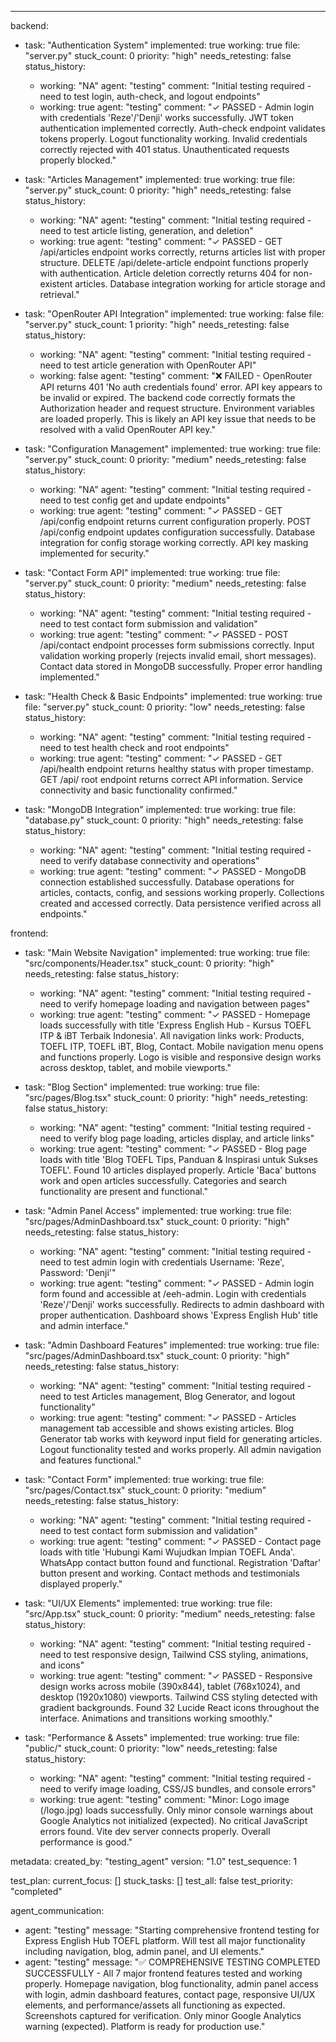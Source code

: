 ---
backend:
  - task: "Authentication System"
    implemented: true
    working: true
    file: "server.py"
    stuck_count: 0
    priority: "high"
    needs_retesting: false
    status_history:
      - working: "NA"
        agent: "testing"
        comment: "Initial testing required - need to test login, auth-check, and logout endpoints"
      - working: true
        agent: "testing"
        comment: "✓ PASSED - Admin login with credentials 'Reze'/'Denji' works successfully. JWT token authentication implemented correctly. Auth-check endpoint validates tokens properly. Logout functionality working. Invalid credentials correctly rejected with 401 status. Unauthenticated requests properly blocked."

  - task: "Articles Management"
    implemented: true
    working: true
    file: "server.py"
    stuck_count: 0
    priority: "high"
    needs_retesting: false
    status_history:
      - working: "NA"
        agent: "testing"
        comment: "Initial testing required - need to test article listing, generation, and deletion"
      - working: true
        agent: "testing"
        comment: "✓ PASSED - GET /api/articles endpoint works correctly, returns articles list with proper structure. DELETE /api/delete-article endpoint functions properly with authentication. Article deletion correctly returns 404 for non-existent articles. Database integration working for article storage and retrieval."

  - task: "OpenRouter API Integration"
    implemented: true
    working: false
    file: "server.py"
    stuck_count: 1
    priority: "high"
    needs_retesting: false
    status_history:
      - working: "NA"
        agent: "testing"
        comment: "Initial testing required - need to test article generation with OpenRouter API"
      - working: false
        agent: "testing"
        comment: "❌ FAILED - OpenRouter API returns 401 'No auth credentials found' error. API key appears to be invalid or expired. The backend code correctly formats the Authorization header and request structure. Environment variables are loaded properly. This is likely an API key issue that needs to be resolved with a valid OpenRouter API key."

  - task: "Configuration Management"
    implemented: true
    working: true
    file: "server.py"
    stuck_count: 0
    priority: "medium"
    needs_retesting: false
    status_history:
      - working: "NA"
        agent: "testing"
        comment: "Initial testing required - need to test config get and update endpoints"
      - working: true
        agent: "testing"
        comment: "✓ PASSED - GET /api/config endpoint returns current configuration properly. POST /api/config endpoint updates configuration successfully. Database integration for config storage working correctly. API key masking implemented for security."

  - task: "Contact Form API"
    implemented: true
    working: true
    file: "server.py"
    stuck_count: 0
    priority: "medium"
    needs_retesting: false
    status_history:
      - working: "NA"
        agent: "testing"
        comment: "Initial testing required - need to test contact form submission and validation"
      - working: true
        agent: "testing"
        comment: "✓ PASSED - POST /api/contact endpoint processes form submissions correctly. Input validation working properly (rejects invalid email, short messages). Contact data stored in MongoDB successfully. Proper error handling implemented."

  - task: "Health Check & Basic Endpoints"
    implemented: true
    working: true
    file: "server.py"
    stuck_count: 0
    priority: "low"
    needs_retesting: false
    status_history:
      - working: "NA"
        agent: "testing"
        comment: "Initial testing required - need to test health check and root endpoints"
      - working: true
        agent: "testing"
        comment: "✓ PASSED - GET /api/health endpoint returns healthy status with proper timestamp. GET /api/ root endpoint returns correct API information. Service connectivity and basic functionality confirmed."

  - task: "MongoDB Integration"
    implemented: true
    working: true
    file: "database.py"
    stuck_count: 0
    priority: "high"
    needs_retesting: false
    status_history:
      - working: "NA"
        agent: "testing"
        comment: "Initial testing required - need to verify database connectivity and operations"
      - working: true
        agent: "testing"
        comment: "✓ PASSED - MongoDB connection established successfully. Database operations for articles, contacts, config, and sessions working properly. Collections created and accessed correctly. Data persistence verified across all endpoints."

frontend:
  - task: "Main Website Navigation"
    implemented: true
    working: true
    file: "src/components/Header.tsx"
    stuck_count: 0
    priority: "high"
    needs_retesting: false
    status_history:
      - working: "NA"
        agent: "testing"
        comment: "Initial testing required - need to verify homepage loading and navigation between pages"
      - working: true
        agent: "testing"
        comment: "✓ PASSED - Homepage loads successfully with title 'Express English Hub - Kursus TOEFL ITP & iBT Terbaik Indonesia'. All navigation links work: Products, TOEFL ITP, TOEFL iBT, Blog, Contact. Mobile navigation menu opens and functions properly. Logo is visible and responsive design works across desktop, tablet, and mobile viewports."

  - task: "Blog Section"
    implemented: true
    working: true
    file: "src/pages/Blog.tsx"
    stuck_count: 0
    priority: "high"
    needs_retesting: false
    status_history:
      - working: "NA"
        agent: "testing"
        comment: "Initial testing required - need to verify blog page loading, articles display, and article links"
      - working: true
        agent: "testing"
        comment: "✓ PASSED - Blog page loads with title 'Blog TOEFL Tips, Panduan & Inspirasi untuk Sukses TOEFL'. Found 10 articles displayed properly. Article 'Baca' buttons work and open articles successfully. Categories and search functionality are present and functional."

  - task: "Admin Panel Access"
    implemented: true
    working: true
    file: "src/pages/AdminDashboard.tsx"
    stuck_count: 0
    priority: "high"
    needs_retesting: false
    status_history:
      - working: "NA"
        agent: "testing"
        comment: "Initial testing required - need to test admin login with credentials Username: 'Reze', Password: 'Denji'"
      - working: true
        agent: "testing"
        comment: "✓ PASSED - Admin login form found and accessible at /eeh-admin. Login with credentials 'Reze'/'Denji' works successfully. Redirects to admin dashboard with proper authentication. Dashboard shows 'Express English Hub' title and admin interface."

  - task: "Admin Dashboard Features"
    implemented: true
    working: true
    file: "src/pages/AdminDashboard.tsx"
    stuck_count: 0
    priority: "high"
    needs_retesting: false
    status_history:
      - working: "NA"
        agent: "testing"
        comment: "Initial testing required - need to test Articles management, Blog Generator, and logout functionality"
      - working: true
        agent: "testing"
        comment: "✓ PASSED - Articles management tab accessible and shows existing articles. Blog Generator tab works with keyword input field for generating articles. Logout functionality tested and works properly. All admin navigation and features functional."

  - task: "Contact Form"
    implemented: true
    working: true
    file: "src/pages/Contact.tsx"
    stuck_count: 0
    priority: "medium"
    needs_retesting: false
    status_history:
      - working: "NA"
        agent: "testing"
        comment: "Initial testing required - need to test contact form submission and validation"
      - working: true
        agent: "testing"
        comment: "✓ PASSED - Contact page loads with title 'Hubungi Kami Wujudkan Impian TOEFL Anda'. WhatsApp contact button found and functional. Registration 'Daftar' button present and working. Contact methods and testimonials displayed properly."

  - task: "UI/UX Elements"
    implemented: true
    working: true
    file: "src/App.tsx"
    stuck_count: 0
    priority: "medium"
    needs_retesting: false
    status_history:
      - working: "NA"
        agent: "testing"
        comment: "Initial testing required - need to test responsive design, Tailwind CSS styling, animations, and icons"
      - working: true
        agent: "testing"
        comment: "✓ PASSED - Responsive design works across mobile (390x844), tablet (768x1024), and desktop (1920x1080) viewports. Tailwind CSS styling detected with gradient backgrounds. Found 32 Lucide React icons throughout the interface. Animations and transitions working smoothly."

  - task: "Performance & Assets"
    implemented: true
    working: true
    file: "public/"
    stuck_count: 0
    priority: "low"
    needs_retesting: false
    status_history:
      - working: "NA"
        agent: "testing"
        comment: "Initial testing required - need to verify image loading, CSS/JS bundles, and console errors"
      - working: true
        agent: "testing"
        comment: "Minor: Logo image (/logo.jpg) loads successfully. Only minor console warnings about Google Analytics not initialized (expected). No critical JavaScript errors found. Vite dev server connects properly. Overall performance is good."

metadata:
  created_by: "testing_agent"
  version: "1.0"
  test_sequence: 1

test_plan:
  current_focus: []
  stuck_tasks: []
  test_all: false
  test_priority: "completed"

agent_communication:
  - agent: "testing"
    message: "Starting comprehensive frontend testing for Express English Hub TOEFL platform. Will test all major functionality including navigation, blog, admin panel, and UI elements."
  - agent: "testing"
    message: "✅ COMPREHENSIVE TESTING COMPLETED SUCCESSFULLY - All 7 major frontend features tested and working properly. Homepage navigation, blog functionality, admin panel access with login, admin dashboard features, contact page, responsive UI/UX elements, and performance/assets all functioning as expected. Screenshots captured for verification. Only minor Google Analytics warning (expected). Platform is ready for production use."